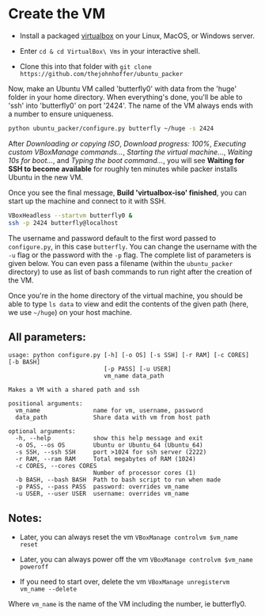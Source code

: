 # Create the VM

- Install a packaged [virtualbox][virtualbox] on your Linux, MacOS, or Windows server.

- Enter `cd & cd VirtualBox\ Vms` in your interactive shell.

- Clone this into that folder with `git clone https://github.com/thejohnhoffer/ubuntu_packer`

Now, make an Ubuntu VM called 'butterfly0' with data from the 'huge' folder in your home directory. When everything's done, you'll be able to 'ssh' into 'butterfly0' on port '2424'. The name of the VM always ends with a number to ensure uniqueness.

```bash
python ubuntu_packer/configure.py butterfly ~/huge -s 2424
```

After _Downloading or copying ISO_, _Download progress: 100%_, _Executing custom VBoxManage commands..._, _Starting the virtual machine..._, _Waiting 10s for boot..._, and _Typing the boot command..._, you will see __Waiting for SSH to become available__ for roughly ten minutes while packer installs Ubuntu in the new VM.

Once you see the final message, __Build 'virtualbox-iso' finished__, you can start up the machine and connect to it with SSH.

```bash
VBoxHeadless --startvm butterfly0 &
ssh -p 2424 butterfly@localhost
```

The username and password default to the first word passed to `configure.py`, in this case `butterfly`. You can change the username with the `-u` flag or the password with the `-p` flag. The complete list of parameters is given below. You can even pass a filename (within the `ubuntu_packer` directory) to use as list of bash commands to run right after the creation of the VM.

Once you're in the home directory of the virtual machine, you should be able to type `ls data` to view and edit the contents of the given path (here, we use `~/huge`) on your host machine. 

## All parameters:

```
usage: python configure.py [-h] [-o OS] [-s SSH] [-r RAM] [-c CORES] [-b BASH]
                           [-p PASS] [-u USER]
                           vm_name data_path

Makes a VM with a shared path and ssh

positional arguments:
  vm_name               name for vm, username, password
  data_path             Share data with vm from host path

optional arguments:
  -h, --help            show this help message and exit
  -o OS, --os OS        Ubuntu or Ubuntu_64 (Ubuntu_64)
  -s SSH, --ssh SSH     port >1024 for ssh server (2222)
  -r RAM, --ram RAM     Total megabytes of RAM (1024)
  -c CORES, --cores CORES
                        Number of processor cores (1)
  -b BASH, --bash BASH  Path to bash script to run when made
  -p PASS, --pass PASS  password: overrides vm_name
  -u USER, --user USER  username: overrides vm_name
```

## Notes:

- Later, you can always reset the vm `VBoxManage controlvm $vm_name reset`

- Later, you can always power off the vm `VBoxManage controlvm $vm_name poweroff`

- If you need to start over, delete the vm `VBoxManage unregistervm vm_name --delete`

Where `vm_name` is the name of the VM including the number, ie butterfly0.

[virtualbox]: https://www.virtualbox.org/wiki/Downloads
